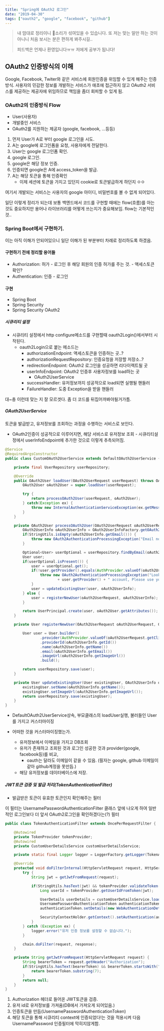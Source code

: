 ```yaml
---
title: "Spring에 OAuth2 로그인"
date: "2019-04-30"
tags: ["oauth2", "google", "facebook", "github"]
---
```


> 내 맘대로 정리이니 🐶소리가 섞여있을 수 있습니다. 또 저는 맞는 말만 하는 것이 아니니 처음 보시는 분은 편하게 봐주시길..
>
> 피드백은 언제나 환영입니다ㅠㅠ 저에게 공부가 됩니다!


## OAuth2 인증방식의 이해

Google, Facebook, Twiter와 같은 서비스에 회원인증을 위임할 수 있게 해주는 인증방식. 사용자의 민감한 정보를 개발하는 서비스가 애초에 접근하지 않고 OAuth2 서비스를 제공하는 제공자에 위임하므로 책임을 좀더 회피할 수 있게 됨.


### OAuth2의 인증방식 Flow

- User(사용자)
- 개발중인 서비스
- OAuth2를 지원하는 제공자 (google, facebook, ...등등)

1. 먼저 User가 A로 부터 google 로그인을 시도.
2. A는 google에 로그인폼을 요청, 사용자에게 전달한다.
3. User는 google 로그인폼 확인.
4. google 로그인.
5. google은 해당 정보 인증.
6. 인증되면 google은 A에 access_token을 발급.
7. A는 해당 토큰을 통해 인증확인
    - 이제 세션에 토큰을 가지고 있던지 cookie로 토큰발급하게 하던지 ㅇㅇ

여기서 개발되는 서비스는 사용자의 google 아이디, 비밀번호를 볼 수 없게 되어있다.

일단 이렇게 정리가 되는데 보통 백엔드에서 코드를 구현할 때에는 flow(흐름)를 아는 것도 중요하지만 용어나 라이브러리를 어떻게 쓰는지가 중요해보임. flow는 기본적인 것..


### Spring Boot에서 구현하기.

이는 아직 이해가 안되어있으니 일단 이해가 된 부분부터 차례로 정리하도록 하겠음.


#### 구현하기 전에 정리할 용어들

- Authorization: 허가 - 로그인 후 해당 회원의 인증 허가를 주는 것. - 액세스토큰 확인?
- Authentication: 인증 - 로그인 

#### 구현

- Spring Boot
- Spring Security
- Spring Security OAuth2

##### 시큐리티 설정

- 시큐리티 설정에서 http configure메소드를 구현할때 oauth2Login()에서부터 시작된다.
    - oauth2Login으로 붙는 메소드는
        - authorizationEndpoint: 액세스토큰을 인증하는 곳..?
        - authorizationRequestRepository: 인증요청을 저장할 저장소..?
        - redirectionEndpoint: OAuth2 로그인을 성공하면 리다이렉트될 곳
        - userInfoEndpoint: OAuth2 인증후 사용자정보를 load하는 곳
            - OAuth2UserService
        - successHandler: 유저정보까지 성공적으로 load되면 실행될 핸들러
        - FailureHandler: 도중 Exception을 받을 핸들러

대~충 이런데 맞는 지 잘 모르겟다. 좀 더 코드를 뒤집어까봐야될거가틈.

##### OAuth2UserService 

토큰을 발급받고, 유저정보를 조회하는 과정을 수행하는 서비스로 보인다.

- OAuth2인증이 성공적으로 이루어지면, 해당 서비스로 유저정보 조회 - 시큐리티설정에서 userInfoEndpoint에 추가한 것으로 이렇게 추측되어짐.

```java
@Service
@RequiredArgsConstructor
public class CustomOAuth2UserService extends DefaultOAuth2UserService {

    private final UserRepository userRepository;

    @Override
    public OAuth2User loadUser(OAuth2UserRequest userRequest) throws OAuth2AuthenticationException {
        OAuth2User oAuth2User = super.loadUser(userRequest);

        try {
            return processOAuth2User(userRequest, oAuth2User);
        } catch(Exception ex) {
            throw new InternalAuthenticationServiceException(ex.getMessage(), ex.getCause());
        }
    }

    private OAuth2User processOAuth2User(OAuth2UserRequest oAuth2UserRequest, OAuth2User oAuth2User) {
        OAuth2UserInfo oAuth2UserInfo = OAuth2UserInfoFactory.getOAuth2UserInfo(oAuth2UserRequest.getClientRegistration().getRegistrationId(), oAuth2User.getAttributes());
        if(StringUtils.isEmpty(oAuth2UserInfo.getEmail())) {
            throw new OAuth2AuthenticationProcessingException("Email not found from OAuth2 provider");
        }

        Optional<User> userOptional = userRepository.findByEmail(oAuth2UserInfo.getEmail());
        User user;
        if(userOptional.isPresent()) {
            user = userOptional.get();
            if(!user.getProvider().equals(AuthProvider.valueOf(oAuth2UserRequest.getClientRegistration().getRegistrationId()))) {
                throw new OAuth2AuthenticationProcessingException("Looks like you're signed up with "
                        + user.getProvider() + " account, Please use your " + user.getProvider() + " account to login");
            }
            user = updateExistingUser(user, oAuth2UserInfo);
        } else {
            user = registerNewUser(oAuth2UserRequest, oAuth2UserInfo);
        }

        return UserPrincipal.create(user, oAuth2User.getAttributes());
    }

    private User registerNewUser(OAuth2UserRequest oAuth2UserRequest, OAuth2UserInfo oAuth2UserInfo) {

        User user = User.builder()
                .provider(AuthProvider.valueOf(oAuth2UserRequest.getClientRegistration().getRegistrationId()))
                .providerId(oAuth2UserInfo.getId())
                .name(oAuth2UserInfo.getName())
                .email(oAuth2UserInfo.getEmail())
                .imageUrl(oAuth2UserInfo.getImageUrl())
                .build();

        return userRepository.save(user);
    }

    private User updateExistingUser(User existingUser, OAuth2UserInfo oAuth2UserInfo) {
        existingUser.setName(oAuth2UserInfo.getName());
        existingUser.setImageUrl(oAuth2UserInfo.getImageUrl());
        return userRepository.save(existingUser);
    }
}
```

- DefaultOAuth2UserService상속, 부모클래스의 loadUser실행, 불러들인 User를 가지고 커스터마이징

- 어떠한 것을 커스터마이징했는가.
  - 유저정보에서 이메일을 가지고 DB조회
  - 유저가 존재하고 조회된 것과 로그인 성공한 것과 provider(google, facebook등)를 비교, 
    - oauth는 달라도 이메일이 같을 수 있음. (필자는 google, github 이메일이 같아 github계정을 못만듬.)
  - 해당 유저정보를 데이터베이스에 저장.


##### JWT토큰 검증 및 발급 처리(TokenAuthenticationFilter)

- 발급받은 토큰이 유효한 토큰인지 확인해주는 필터

이 필터는 UsernamePasswordAuthenticationFilter 클래스 앞에 나오게 하여 일반적인 로그인보다 더 앞서 OAuth2로그인을 확인하겠다는(?) 필터

```java
public class TokenAuthenticationFilter extends OncePerRequestFilter {

    @Autowired
    private TokenProvider tokenProvider;
    @Autowired
    private CustomUserDetailsService customUserDetailsService;

    private static final Logger logger = LoggerFactory.getLogger(TokenAuthenticationFilter.class);

    @Override
    protected void doFilterInternal(HttpServletRequest request, HttpServletResponse response, FilterChain chain) throws ServletException, IOException {
        try {
            String jwt = getJwtFromRequest(request);

            if(StringUtils.hasText(jwt) && tokenProvider.validateToken(jwt)) {
                Long userId = tokenProvider.getUserIdFromToken(jwt);

                UserDetails userDetails = customUserDetailsService.loadUserById(userId);
                UsernamePasswordAuthenticationToken authenticationToken = new UsernamePasswordAuthenticationToken(userDetails, null, userDetails.getAuthorities());
                authenticationToken.setDetails(new WebAuthenticationDetailsSource().buildDetails(request));

                SecurityContextHolder.getContext().setAuthentication(authenticationToken);
            }
        } catch (Exception ex) {
            logger.error("유저 인증 정보를 설정할 수 없습니다.");
        }

        chain.doFilter(request, response);
    }

    private String getJwtFromRequest(HttpServletRequest request) {
        String bearerToken = request.getHeader("Authorization");
        if(StringUtils.hasText(bearerToken) && bearerToken.startsWith("Bearer ")) {
            return bearerToken.substring(7);
        }
        return null;
    }
}
```

1. Authorization 헤더로 들어온 JWT토큰을 검증.
2. 유저 id로 유저정보를 가져옴(DB에서 가져오게 되어있음.)
3. 인증토큰을 만듬(UsernamePasswordAuthenticationToken)
4. 해당 토큰을 통해 시큐리티 context에 인증되었다!는 것을 적용시켜 다음 UsernamePassword 인증필터에 막히지않게함.

